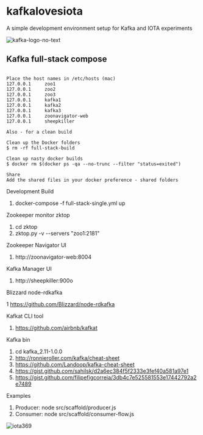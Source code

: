 # kafkalovesiota
A simple development environment setup for Kafka and IOTA experiments

![kafka-logo-no-text](https://user-images.githubusercontent.com/993459/36943840-04009b4c-1f56-11e8-8191-d848d85b83ca.png)

## Kafka full-stack compose

```

Place the host names in /etc/hosts (mac)
127.0.0.1     zoo1
127.0.0.1     zoo2
127.0.0.1     zoo3
127.0.0.1     kafka1
127.0.0.1     kafka2
127.0.0.1     kafka3
127.0.0.1     zoonavigator-web
127.0.0.1     sheepkiller

Also - for a clean build 

Clean up the Docker folders
$ rm -rf full-stack-build

Clean up nasty docker builds
$ docker rm $(docker ps -qa --no-trunc --filter "status=exited")

Share
Add the shared files in your docker preference - shared folders

```

Development Build
1. docker-compose -f full-stack-single.yml up

Zookeeper monitor zktop

1. cd zktop
2. zktop.py -v --servers "zoo1:2181"

Zookeeper Navigator UI

1. http://zoonavigator-web:8004

Kafka Manager UI

1. http://sheepkiller:900o

Blizzard node-rdkafka

1 https://github.com/Blizzard/node-rdkafka

Kafkat CLI tool

1. https://github.com/airbnb/kafkat

Kafka bin

1. cd kafka_2.11-1.0.0
2. http://ronnieroller.com/kafka/cheat-sheet
3. https://github.com/Landoop/kafka-cheat-sheet
4. https://gist.github.com/sahilsk/d2a6ec384f5f2333e3fef40a581a97e1
5. https://gist.github.com/filipefigcorreia/3db4c7e525581553e17442792a2e7489

Examples

1. Producer: node src/scaffold/producer.js 
2. Consumer: node src/scaffold/consumer-flow.js

![iota369](https://user-images.githubusercontent.com/993459/35762946-de9bdea8-0866-11e8-8427-f0924b28b445.png)